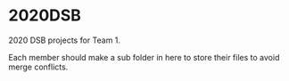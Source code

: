 # 2020DSB
2020 DSB projects for Team 1. 

Each member should make a sub folder in here to store their files to avoid merge conflicts. 
